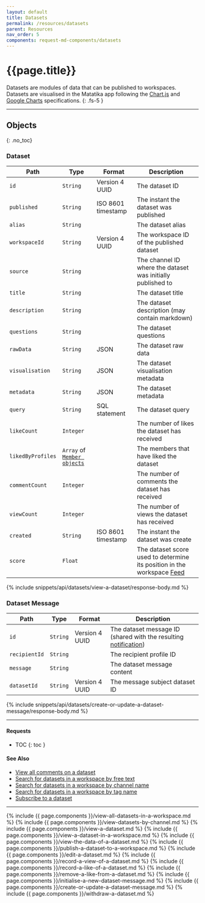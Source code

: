 ```yaml
---
layout: default
title: Datasets
permalink: /resources/datasets
parent: Resources
nav_order: 5
components: request-md-components/datasets
---
```


# {{page.title}}

Datasets are modules of data that can be published to workspaces. Datasets are visualised in the Matatika app following the [Chart.js](https://www.chartjs.org/) and [Google Charts](https://developers.google.com/chart) specifications.
{: .fs-5 }

---

## Objects
{: .no_toc}

### Dataset

Path | Type | Format | Description
---- | ---- | ------ | -----------
`id` | `String` | Version 4 UUID | The dataset ID
`published` | `String` | ISO 8601 timestamp | The instant the dataset was published
`alias` | `String` | | The dataset alias
`workspaceId` | `String` | Version 4 UUID | The workspace ID of the published dataset
`source` | `String` | | The channel ID where the dataset was initially published to
`title` | `String` | | The dataset title
`description` | `String` | | The dataset description (may contain markdown)
`questions` | `String` | | The dataset questions
`rawData` | `String` | JSON | The dataset raw data
`visualisation` | `String` | JSON | The dataset visualisation metadata
`metadata` | `String` | JSON | The dataset metadata
`query` | `String` | SQL statement | The dataset query
`likeCount` | `Integer` | | The number of likes the dataset has received
`likedByProfiles` | `Array` of [`Member objects`](members#member-object) | | The members that have liked the dataset
`commentCount` | `Integer` | | The number of comments the dataset has received
`viewCount` | `Integer` | | The number of views the dataset has received
`created` | `String` | ISO 8601 timestamp | The instant the dataset was create
`score` | `Float` | | The dataset score used to determine its position in the workspace [Feed](feed)

{% include snippets/api/datasets/view-a-dataset/response-body.md %}

### Dataset Message

Path | Type | Format | Description
---- | ---- | ------ | -----------
`id` | `String` | Version 4 UUID | The dataset message ID (shared with the resulting [notification](notifications))
`recipientId` | `String` | | The recipient profile ID
`message` | `String` | | The dataset message content
`datasetId` | `String` | Version 4 UUID | The message subject dataset ID

{% include snippets/api/datasets/create-or-update-a-dataset-message/response-body.md %}

---

#### Requests

- TOC
{: toc }

#### See Also

- [View all comments on a dataset](comments#view-all-comments-on-a-dataset)
- [Search for datasets in a workspace by free text](search#search-for-datasets-in-a-workspace-by-free-text)
- [Search for datasets in a workspace by channel name](search#search-for-datasets-in-a-workspace-by-channel-name)
- [Search for datasets in a workspace by tag name](search#search-for-datasets-in-a-workspace-by-tag-name)
- [Subscribe to a dataset](subscriptions#subscribe-to-a-dataset)

---

{% include {{ page.components }}/view-all-datasets-in-a-workspace.md %}
{% include {{ page.components }}/view-datasets-by-channel.md %}
{% include {{ page.components }}/view-a-dataset.md %}
{% include {{ page.components }}/view-a-dataset-in-a-workspace.md %}
{% include {{ page.components }}/view-the-data-of-a-dataset.md %}
{% include {{ page.components }}/publish-a-dataset-to-a-workspace.md %}
{% include {{ page.components }}/edit-a-dataset.md %}
{% include {{ page.components }}/record-a-view-of-a-dataset.md %}
{% include {{ page.components }}/record-a-like-of-a-dataset.md %}
{% include {{ page.components }}/remove-a-like-from-a-dataset.md %}
{% include {{ page.components }}/initialise-a-new-dataset-message.md %}
{% include {{ page.components }}/create-or-update-a-dataset-message.md %}
{% include {{ page.components }}/withdraw-a-dataset.md %}

